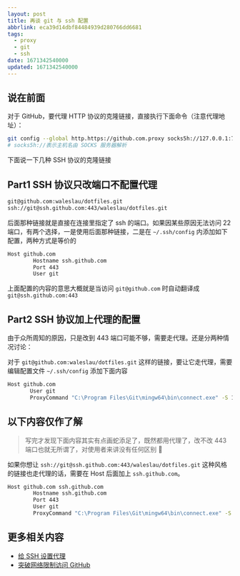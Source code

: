 ```yaml
---
layout: post
title: 再谈 git 与 ssh 配置
abbrlink: eca39d14dbf84484939d280766dd6681
tags:
  - proxy
  - git
  - ssh
date: 1671342540000
updated: 1671342540000
---
```


## 说在前面

对于 GitHub，要代理 HTTP 协议的克隆链接，直接执行下面命令（注意代理地址）：

```bash
git config --global http.https://github.com.proxy socks5h://127.0.0.1:7890
# socks5h://表示主机名由 SOCKS 服务器解析
```

下面说一下几种 SSH 协议的克隆链接

## Part1 SSH 协议只改端口不配置代理

```bash
git@github.com:waleslau/dotfiles.git
ssh://git@ssh.github.com:443/waleslau/dotfiles.git
```

后面那种链接就是直接在连接里指定了 ssh 的端口。如果因某些原因无法访问 22 端口，有两个选择，一是使用后面那种链接，二是在 `~/.ssh/config` 内添加如下配置，两种方式是等价的

```bash
Host github.com
        Hostname ssh.github.com
        Port 443
        User git
```

上面配置的内容的意思大概就是当访问 `git@github.com` 时自动翻译成 `git@ssh.github.com:443`

## Part2 SSH 协议加上代理的配置

由于众所周知的原因，只是改到 443 端口可能不够，需要走代理。还是分两种情况讨论：

对于 `git@github.com:waleslau/dotfiles.git` 这样的链接，要让它走代理，需要编辑配置文件 `~/.ssh/config` 添加下面内容

```bash
Host github.com
       User git
       ProxyCommand "C:\Program Files\Git\mingw64\bin\connect.exe" -S 127.0.0.1:7890 %h %p
```

## 以下内容仅作了解

> 写完才发现下面内容其实有点画蛇添足了，既然都用代理了，改不改 443 端口也就无所谓了，对使用者来讲没有任何区别 🤣

如果你想让 `ssh://git@ssh.github.com:443/waleslau/dotfiles.git` 这种风格的链接也走代理的话，需要在 Host 后面加上 `ssh.github.com`。

```bash
Host github.com ssh.github.com
        Hostname ssh.github.com
        Port 443
        User git
        ProxyCommand "C:\Program Files\Git\mingw64\bin\connect.exe" -S 127.0.0.1:7890 %h %p
```

## 更多相关内容

- [给 SSH 设置代理](https://blog.oopsky.top/2022/03/ssh-over-proxy/)
- [突破网络限制访问 GitHub](https://blog.oopsky.top/2022/03/way-to-access-github/)
